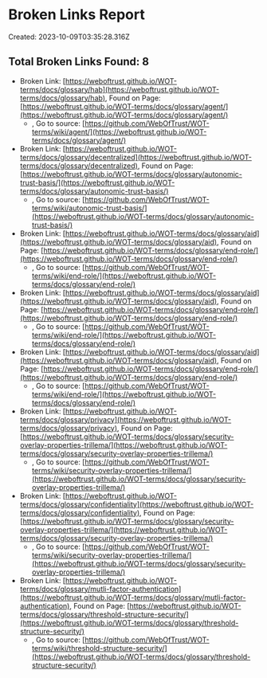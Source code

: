 # Broken Links Report

Created: 2023-10-09T03:35:28.316Z

## Total Broken Links Found: 8

- Broken Link: [https://weboftrust.github.io/WOT-terms/docs/glossary/hab](https://weboftrust.github.io/WOT-terms/docs/glossary/hab), Found on Page: [https://weboftrust.github.io/WOT-terms/docs/glossary/agent/](https://weboftrust.github.io/WOT-terms/docs/glossary/agent/)
  -  , Go to source: [https://github.com/WebOfTrust/WOT-terms/wiki/agent/](https://weboftrust.github.io/WOT-terms/docs/glossary/agent/)
- Broken Link: [https://weboftrust.github.io/WOT-terms/docs/glossary/decentralized](https://weboftrust.github.io/WOT-terms/docs/glossary/decentralized), Found on Page: [https://weboftrust.github.io/WOT-terms/docs/glossary/autonomic-trust-basis/](https://weboftrust.github.io/WOT-terms/docs/glossary/autonomic-trust-basis/)
  -  , Go to source: [https://github.com/WebOfTrust/WOT-terms/wiki/autonomic-trust-basis/](https://weboftrust.github.io/WOT-terms/docs/glossary/autonomic-trust-basis/)
- Broken Link: [https://weboftrust.github.io/WOT-terms/docs/glossary/aid](https://weboftrust.github.io/WOT-terms/docs/glossary/aid), Found on Page: [https://weboftrust.github.io/WOT-terms/docs/glossary/end-role/](https://weboftrust.github.io/WOT-terms/docs/glossary/end-role/)
  -  , Go to source: [https://github.com/WebOfTrust/WOT-terms/wiki/end-role/](https://weboftrust.github.io/WOT-terms/docs/glossary/end-role/)
- Broken Link: [https://weboftrust.github.io/WOT-terms/docs/glossary/aid](https://weboftrust.github.io/WOT-terms/docs/glossary/aid), Found on Page: [https://weboftrust.github.io/WOT-terms/docs/glossary/end-role/](https://weboftrust.github.io/WOT-terms/docs/glossary/end-role/)
  -  , Go to source: [https://github.com/WebOfTrust/WOT-terms/wiki/end-role/](https://weboftrust.github.io/WOT-terms/docs/glossary/end-role/)
- Broken Link: [https://weboftrust.github.io/WOT-terms/docs/glossary/aid](https://weboftrust.github.io/WOT-terms/docs/glossary/aid), Found on Page: [https://weboftrust.github.io/WOT-terms/docs/glossary/end-role/](https://weboftrust.github.io/WOT-terms/docs/glossary/end-role/)
  -  , Go to source: [https://github.com/WebOfTrust/WOT-terms/wiki/end-role/](https://weboftrust.github.io/WOT-terms/docs/glossary/end-role/)
- Broken Link: [https://weboftrust.github.io/WOT-terms/docs/glossary/privacy](https://weboftrust.github.io/WOT-terms/docs/glossary/privacy), Found on Page: [https://weboftrust.github.io/WOT-terms/docs/glossary/security-overlay-properties-trillema/](https://weboftrust.github.io/WOT-terms/docs/glossary/security-overlay-properties-trillema/)
  -  , Go to source: [https://github.com/WebOfTrust/WOT-terms/wiki/security-overlay-properties-trillema/](https://weboftrust.github.io/WOT-terms/docs/glossary/security-overlay-properties-trillema/)
- Broken Link: [https://weboftrust.github.io/WOT-terms/docs/glossary/confidentiality](https://weboftrust.github.io/WOT-terms/docs/glossary/confidentiality), Found on Page: [https://weboftrust.github.io/WOT-terms/docs/glossary/security-overlay-properties-trillema/](https://weboftrust.github.io/WOT-terms/docs/glossary/security-overlay-properties-trillema/)
  -  , Go to source: [https://github.com/WebOfTrust/WOT-terms/wiki/security-overlay-properties-trillema/](https://weboftrust.github.io/WOT-terms/docs/glossary/security-overlay-properties-trillema/)
- Broken Link: [https://weboftrust.github.io/WOT-terms/docs/glossary/mutli-factor-authentication](https://weboftrust.github.io/WOT-terms/docs/glossary/mutli-factor-authentication), Found on Page: [https://weboftrust.github.io/WOT-terms/docs/glossary/threshold-structure-security/](https://weboftrust.github.io/WOT-terms/docs/glossary/threshold-structure-security/)
  -  , Go to source: [https://github.com/WebOfTrust/WOT-terms/wiki/threshold-structure-security/](https://weboftrust.github.io/WOT-terms/docs/glossary/threshold-structure-security/)